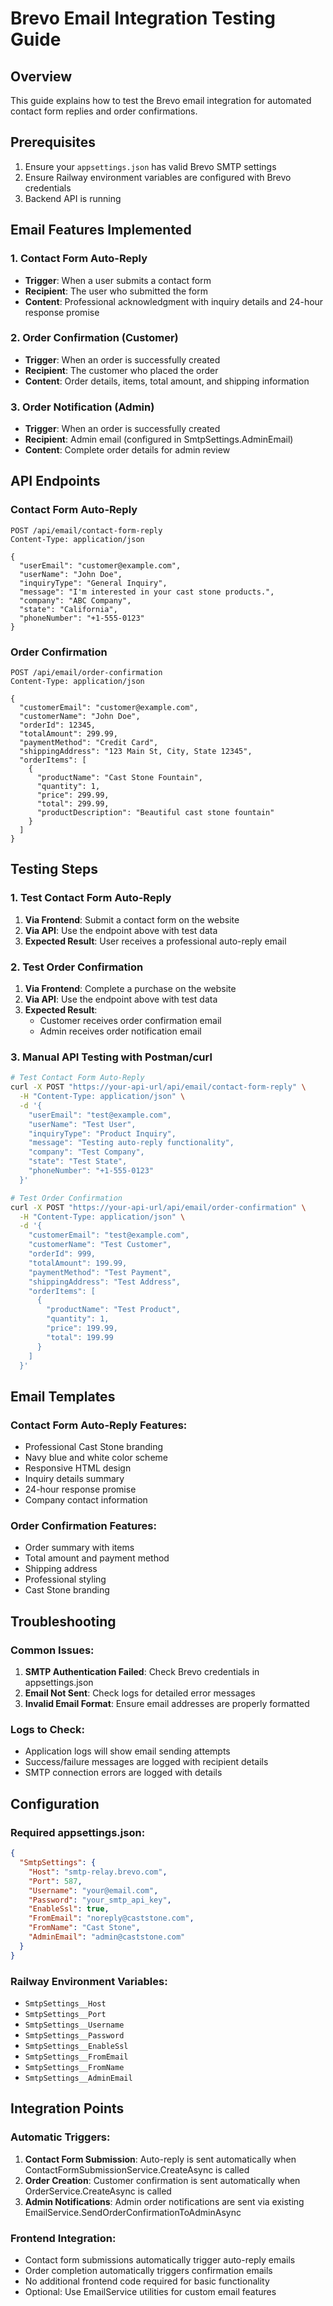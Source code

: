 # Brevo Email Integration Testing Guide

## Overview
This guide explains how to test the Brevo email integration for automated contact form replies and order confirmations.

## Prerequisites
1. Ensure your `appsettings.json` has valid Brevo SMTP settings
2. Ensure Railway environment variables are configured with Brevo credentials
3. Backend API is running

## Email Features Implemented

### 1. Contact Form Auto-Reply
- **Trigger**: When a user submits a contact form
- **Recipient**: The user who submitted the form
- **Content**: Professional acknowledgment with inquiry details and 24-hour response promise

### 2. Order Confirmation (Customer)
- **Trigger**: When an order is successfully created
- **Recipient**: The customer who placed the order
- **Content**: Order details, items, total amount, and shipping information

### 3. Order Notification (Admin)
- **Trigger**: When an order is successfully created
- **Recipient**: Admin email (configured in SmtpSettings.AdminEmail)
- **Content**: Complete order details for admin review

## API Endpoints

### Contact Form Auto-Reply
```
POST /api/email/contact-form-reply
Content-Type: application/json

{
  "userEmail": "customer@example.com",
  "userName": "John Doe",
  "inquiryType": "General Inquiry",
  "message": "I'm interested in your cast stone products.",
  "company": "ABC Company",
  "state": "California",
  "phoneNumber": "+1-555-0123"
}
```

### Order Confirmation
```
POST /api/email/order-confirmation
Content-Type: application/json

{
  "customerEmail": "customer@example.com",
  "customerName": "John Doe",
  "orderId": 12345,
  "totalAmount": 299.99,
  "paymentMethod": "Credit Card",
  "shippingAddress": "123 Main St, City, State 12345",
  "orderItems": [
    {
      "productName": "Cast Stone Fountain",
      "quantity": 1,
      "price": 299.99,
      "total": 299.99,
      "productDescription": "Beautiful cast stone fountain"
    }
  ]
}
```

## Testing Steps

### 1. Test Contact Form Auto-Reply

1. **Via Frontend**: Submit a contact form on the website
2. **Via API**: Use the endpoint above with test data
3. **Expected Result**: User receives a professional auto-reply email

### 2. Test Order Confirmation

1. **Via Frontend**: Complete a purchase on the website
2. **Via API**: Use the endpoint above with test data
3. **Expected Result**: 
   - Customer receives order confirmation email
   - Admin receives order notification email

### 3. Manual API Testing with Postman/curl

```bash
# Test Contact Form Auto-Reply
curl -X POST "https://your-api-url/api/email/contact-form-reply" \
  -H "Content-Type: application/json" \
  -d '{
    "userEmail": "test@example.com",
    "userName": "Test User",
    "inquiryType": "Product Inquiry",
    "message": "Testing auto-reply functionality",
    "company": "Test Company",
    "state": "Test State",
    "phoneNumber": "+1-555-0123"
  }'

# Test Order Confirmation
curl -X POST "https://your-api-url/api/email/order-confirmation" \
  -H "Content-Type: application/json" \
  -d '{
    "customerEmail": "test@example.com",
    "customerName": "Test Customer",
    "orderId": 999,
    "totalAmount": 199.99,
    "paymentMethod": "Test Payment",
    "shippingAddress": "Test Address",
    "orderItems": [
      {
        "productName": "Test Product",
        "quantity": 1,
        "price": 199.99,
        "total": 199.99
      }
    ]
  }'
```

## Email Templates

### Contact Form Auto-Reply Features:
- Professional Cast Stone branding
- Navy blue and white color scheme
- Responsive HTML design
- Inquiry details summary
- 24-hour response promise
- Company contact information

### Order Confirmation Features:
- Order summary with items
- Total amount and payment method
- Shipping address
- Professional styling
- Cast Stone branding

## Troubleshooting

### Common Issues:
1. **SMTP Authentication Failed**: Check Brevo credentials in appsettings.json
2. **Email Not Sent**: Check logs for detailed error messages
3. **Invalid Email Format**: Ensure email addresses are properly formatted

### Logs to Check:
- Application logs will show email sending attempts
- Success/failure messages are logged with recipient details
- SMTP connection errors are logged with details

## Configuration

### Required appsettings.json:
```json
{
  "SmtpSettings": {
    "Host": "smtp-relay.brevo.com",
    "Port": 587,
    "Username": "your@email.com",
    "Password": "your_smtp_api_key",
    "EnableSsl": true,
    "FromEmail": "noreply@caststone.com",
    "FromName": "Cast Stone",
    "AdminEmail": "admin@caststone.com"
  }
}
```

### Railway Environment Variables:
- `SmtpSettings__Host`
- `SmtpSettings__Port`
- `SmtpSettings__Username`
- `SmtpSettings__Password`
- `SmtpSettings__EnableSsl`
- `SmtpSettings__FromEmail`
- `SmtpSettings__FromName`
- `SmtpSettings__AdminEmail`

## Integration Points

### Automatic Triggers:
1. **Contact Form Submission**: Auto-reply is sent automatically when ContactFormSubmissionService.CreateAsync is called
2. **Order Creation**: Customer confirmation is sent automatically when OrderService.CreateAsync is called
3. **Admin Notifications**: Admin order notifications are sent via existing EmailService.SendOrderConfirmationToAdminAsync

### Frontend Integration:
- Contact form submissions automatically trigger auto-reply emails
- Order completion automatically triggers confirmation emails
- No additional frontend code required for basic functionality
- Optional: Use EmailService utilities for custom email features
